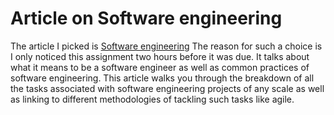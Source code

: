 # Article on Software engineering

The article I picked is [Software engineering](https://en.wikipedia.org/wiki/Software_engineering#:~:text=Software%20engineering%20is%20the%20systematic,test%2C%20and%20evaluate%20computer%20software.)
The reason for such a choice is I only noticed this assignment two hours before it was due.
It talks about what it means to be a software engineer 
as well as common practices of software engineering.
This article walks you through the breakdown of all the tasks associated with
software engineering projects of any scale as well as linking to different methodologies of
tackling such tasks like agile.